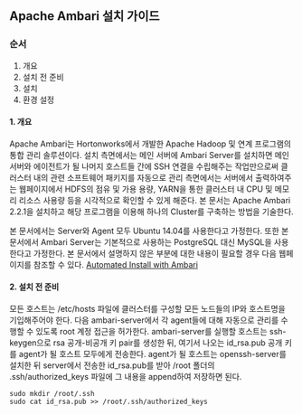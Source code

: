 ## Apache Ambari 설치 가이드 ##

### 순서 ###

1. 개요
2. 설치 전 준비
3. 설치
4. 환경 설정


#### 1. 개요 ####

Apache Ambari는 Hortonworks에서 개발한 Apache Hadoop 및 연계 프로그램의 통합 관리 솔루션이다. 설치 측면에서는 메인 서버에 Ambari Server를 설치하면  메인 서버와 에이전트가 될 나머지 호스트들 간에 SSH 연결을 수립해주는 작업만으로써 클러스터 내의 관련 소프트웨어 패키지를 자동으로 
관리 측면에서는 서버에서 출력하여주는 웹페이지에서 HDFS의 점유 및 가용 용량, YARN을 통한 클러스터 내 CPU 및 메모리 리소스 사용량 등을 시각적으로 확인할 수 있게 해준다.
본 문서는 Apache Ambari 2.2.1을 설치하고 해당 프로그램을 이용해 하나의 Cluster를 구축하는 방법을 기술한다.

본 문서에서는 Server와 Agent 모두 Ubuntu 14.04를 사용한다고 가정한다. 또한 본 문서에서 Ambari Server는 기본적으로 사용하는 PostgreSQL 대신 MySQL을 사용한다고 가정한다.
본 문서에서 설명하지 않은 부분에 대한 내용이 필요할 경우 다음 웹페이지를 참조할 수 있다.
<a href="http://docs.hortonworks.com/HDPDocuments/Ambari-2.2.1.1/bk_Installing_HDP_AMB/content/index.html">Automated Install with Ambari</a>

#### 2. 설치 전 준비 ####

모든 호스트는 /etc/hosts 파일에 클러스터를 구성할 모든 노드들의 IP와 호스트명을 기입해주어야 한다.
다음 ambari-server에서 각 agent들에 대해 자동으로 관리를 수행할 수 있도록 root 계정 접근을 허가한다.
ambari-server를 실행할 호스트는 ssh-keygen으로 rsa 공개-비공개 키 pair를 생성한 뒤,
여기서 나오는 id_rsa.pub 공개 키를 agent가 될 호스트 모두에게 전송한다.
agent가 될 호스트는 openssh-server를 설치한 뒤 server에서 전송한 id_rsa.pub를 받아
/root 폴더의 .ssh/authorized_keys 파일에 그 내용을 append하여 저장하면 된다.
```shell
sudo mkdir /root/.ssh
sudo cat id_rsa.pub >> /root/.ssh/authorized_keys
```

